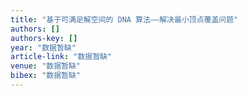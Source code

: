 ```yaml
---
title: "基于可满足解空间的 DNA 算法——解决最小顶点覆盖问题"
authors: []
authors-key: []
year: "数据暂缺"
article-link: "数据暂缺"
venue: "数据暂缺"
bibex: "数据暂缺"
---
```

